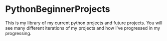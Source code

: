 # PythonBeginnerProjects
This is my library of my current python projects and future projects. You will see many different iterations of my projects and how I've progressed in my progressing.
